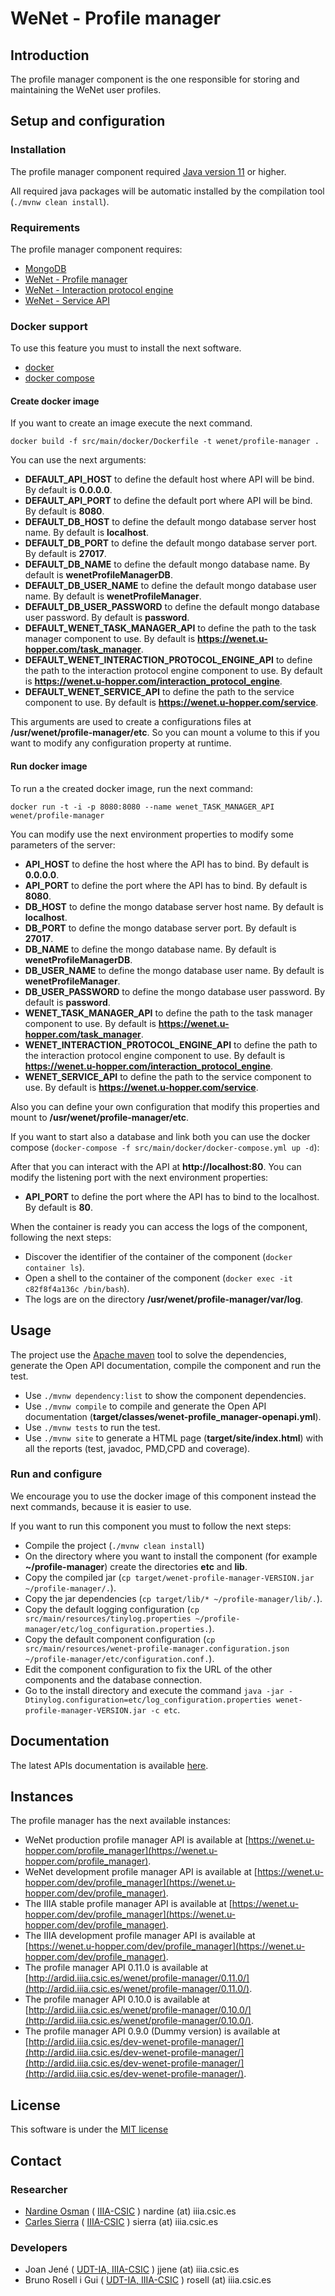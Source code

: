 # WeNet - Profile manager

## Introduction

The profile manager component is the one responsible for storing and maintaining the WeNet user profiles.


## Setup and configuration

### Installation

The profile manager component required [Java version 11](https://www.oracle.com/java/technologies/javase-jdk11-downloads.html) or higher.

All required java packages will be automatic installed by the compilation tool (`./mvnw clean install`).

### Requirements

The profile manager component requires:

 - [MongoDB](https://docs.mongodb.com/manual/installation/)
 - [WeNet - Profile manager](https://bitbucket.org/wenet/profile-manager/)
 - [WeNet - Interaction protocol engine](https://bitbucket.org/wenet/wenet-interaction-protocol-engine/)
 - [WeNet - Service API](https://bitbucket.org/wenet/wenet-service-api/)


### Docker support

To use this feature you must to install the next software.

 - [docker](https://docs.docker.com/install/)
 - [docker compose](https://docs.docker.com/compose/install/)


#### Create docker image

If you want to create an image execute the next command.

```
docker build -f src/main/docker/Dockerfile -t wenet/profile-manager .
```

You can use the next arguments:

 - **DEFAULT_API_HOST** to define the default host where API will be bind. By default is **0.0.0.0**.
 - **DEFAULT_API_PORT** to define the default port where API will be bind. By default is **8080**.
 - **DEFAULT_DB_HOST** to define the default mongo database server host name. By default is **localhost**.
 - **DEFAULT_DB_PORT** to define the default mongo database server port. By default is **27017**.
 - **DEFAULT_DB_NAME** to define the default mongo database name. By default is **wenetProfileManagerDB**.
 - **DEFAULT_DB_USER_NAME** to define the default mongo database user name. By default is **wenetProfileManager**.
 - **DEFAULT_DB_USER_PASSWORD** to define the default mongo database user password. By default is **password**.
 - **DEFAULT_WENET_TASK_MANAGER_API** to define the path to the task manager component to use. By default is **https://wenet.u-hopper.com/task_manager**.
 - **DEFAULT_WENET_INTERACTION_PROTOCOL_ENGINE_API** to define the path to the interaction protocol engine component to use. By default is **https://wenet.u-hopper.com/interaction_protocol_engine**.
 - **DEFAULT_WENET_SERVICE_API** to define the path to the service component to use. By default is **https://wenet.u-hopper.com/service**.

This arguments are used to create a configurations files at **/usr/wenet/profile-manager/etc**.
So you can mount a volume to this if you want to modify any configuration property at runtime.

#### Run docker image

To run a the created docker image, run the next command:

```
docker run -t -i -p 8080:8080 --name wenet_TASK_MANAGER_API wenet/profile-manager
```

You can modify use the next environment properties to modify some parameters of the server:

 - **API_HOST** to define the host where the API has to bind. By default is **0.0.0.0**.
 - **API_PORT** to define the port where the API has to bind. By default is **8080**.
 - **DB_HOST** to define the mongo database server host name. By default is **localhost**.
 - **DB_PORT** to define the mongo database server port. By default is **27017**.
 - **DB_NAME** to define the mongo database name. By default is **wenetProfileManagerDB**.
 - **DB_USER_NAME** to define the mongo database user name. By default is **wenetProfileManager**.
 - **DB_USER_PASSWORD** to define the mongo database user password. By default is **password**.
 - **WENET_TASK_MANAGER_API** to define the path to the task manager component to use. By default is **https://wenet.u-hopper.com/task_manager**.
 - **WENET_INTERACTION_PROTOCOL_ENGINE_API** to define the path to the interaction protocol engine component to use. By default is **https://wenet.u-hopper.com/interaction_protocol_engine**.
 - **WENET_SERVICE_API** to define the path to the service component to use. By default is **https://wenet.u-hopper.com/service**.

Also you can define your own configuration that modify this properties and mount to  **/usr/wenet/profile-manager/etc**.

If you want to start also a database and link both you can use the docker compose (`docker-compose -f src/main/docker/docker-compose.yml up -d`):

After that you can interact with the API at **http://localhost:80**. You can modify the listening port
with the next environment properties:

 - **API_PORT** to define the port where the API has to bind to the localhost. By default is **80**.

When the container is ready you can access the logs of the component, following the next steps:

 - Discover the identifier of the container of the component (`docker container ls`).
 - Open a shell to the container of the component (`docker exec -it c82f8f4a136c /bin/bash`).
 - The logs are on the directory **/usr/wenet/profile-manager/var/log**.


## Usage

The project use the [Apache maven](https://maven.apache.org/) tool to solve the dependencies,
generate the Open API documentation, compile the component and run the test.

 - Use `./mvnw dependency:list` to show the component dependencies.
 - Use `./mvnw compile` to compile and generate the Open API documentation (**target/classes/wenet-profile_manager-openapi.yml**).
 - Use `./mvnw tests` to run the test.
 - Use `./mvnw site` to generate a HTML page (**target/site/index.html**) with all the reports (test, javadoc, PMD,CPD and coverage).


### Run and configure

We encourage you to use the docker image of this component instead the next commands, because it is easier to use.

If you want to run this component you must to follow the next steps:

 - Compile the project (`./mvnw clean install`)
 - On the directory where you want to install the component (for example **~/profile-manager**) create the directories **etc** and **lib**.
 - Copy the compiled jar (`cp target/wenet-profile-manager-VERSION.jar ~/profile-manager/.`).
 - Copy the jar dependencies (`cp target/lib/* ~/profile-manager/lib/.`).
 - Copy the default logging configuration (`cp src/main/resources/tinylog.properties ~/profile-manager/etc/log_configuration.properties.`).
 - Copy the default component configuration (`cp src/main/resources/wenet-profile-manager.configuration.json ~/profile-manager/etc/configuration.conf.`).
 - Edit the component configuration to fix the URL of the other components and the database connection.
 - Go to the install directory and execute the command `java -jar -Dtinylog.configuration=etc/log_configuration.properties wenet-profile-manager-VERSION.jar -c etc`.


## Documentation

The latest APIs documentation is available [here](http://swagger.u-hopper.com/?url=https://bitbucket.org/wenet/wenet-components-documentation/raw/master/sources/wenet-profile_manager-openapi.yaml).


## Instances

The profile manager has the next available instances:

 - WeNet production profile manager API is available at [https://wenet.u-hopper.com/profile_manager](https://wenet.u-hopper.com/profile_manager).
 - WeNet development profile manager API is available at [https://wenet.u-hopper.com/dev/profile_manager](https://wenet.u-hopper.com/dev/profile_manager).
 - The IIIA stable profile manager API is available at [https://wenet.u-hopper.com/dev/profile_manager](https://wenet.u-hopper.com/dev/profile_manager).
 - The IIIA development profile manager API is available at [https://wenet.u-hopper.com/dev/profile_manager](https://wenet.u-hopper.com/dev/profile_manager).
 - The profile manager API 0.11.0 is available at [http://ardid.iiia.csic.es/wenet/profile-manager/0.11.0/](http://ardid.iiia.csic.es/wenet/profile-manager/0.11.0/).
 - The profile manager API 0.10.0 is available at [http://ardid.iiia.csic.es/wenet/profile-manager/0.10.0/](http://ardid.iiia.csic.es/wenet/profile-manager/0.10.0/).
 - The profile manager API 0.9.0 (Dummy version) is available at [http://ardid.iiia.csic.es/dev-wenet-profile-manager/](http://ardid.iiia.csic.es/dev-wenet-profile-manager/](http://ardid.iiia.csic.es/dev-wenet-profile-manager/](http://ardid.iiia.csic.es/dev-wenet-profile-manager/).


## License

This software is under the [MIT license](LICENSE)


## Contact

### Researcher

 - [Nardine Osman](http://www.iiia.csic.es/~nardine/) ( [IIIA-CSIC](https://www.iiia.csic.es/~nardine/) ) nardine (at) iiia.csic.es
 - [Carles Sierra](http://www.iiia.csic.es/~sierra/) ( [IIIA-CSIC](https://www.iiia.csic.es/~sierra/) ) sierra (at) iiia.csic.es

### Developers

 - Joan Jené ( [UDT-IA, IIIA-CSIC](https://www.iiia.csic.es/people/person/?person_id=19) ) jjene (at) iiia.csic.es
 - Bruno Rosell i Gui ( [UDT-IA, IIIA-CSIC](https://www.iiia.csic.es/people/person/?person_id=27) ) rosell (at) iiia.csic.es
